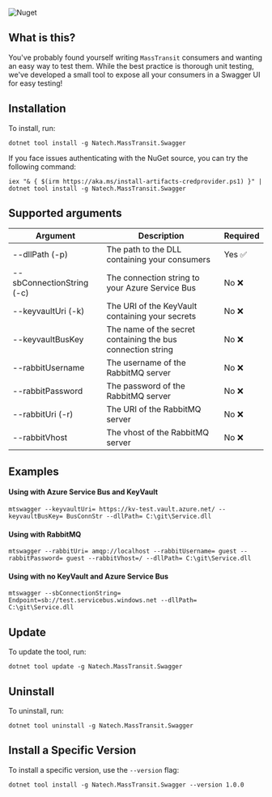 ![Nuget](https://img.shields.io/nuget/dt/Natech.MassTransit.Swagger)


## What is this?

You've probably found yourself writing `MassTransit` consumers and wanting an easy way to test them. While the best practice is thorough unit testing, we've developed a small tool to expose all your consumers in a Swagger UI for easy testing!

## Installation

To install, run:

```shell
dotnet tool install -g Natech.MassTransit.Swagger
```

If you face issues authenticating with the NuGet source, you can try the following command:

```shell
iex "& { $(irm https://aka.ms/install-artifacts-credprovider.ps1) }" | dotnet tool install -g Natech.MassTransit.Swagger
```

## Supported arguments

| Argument                  | Description                                                 | Required |
| ------------------------- | ----------------------------------------------------------- | -------- |
| --dllPath (-p)            | The path to the DLL containing your consumers               | Yes ✅   |
| --sbConnectionString (-c) | The connection string to your Azure Service Bus             | No ❌    |
| --keyvaultUri (-k)        | The URI of the KeyVault containing your secrets             | No ❌    |
| --keyvaultBusKey          | The name of the secret containing the bus connection string | No ❌    |
| --rabbitUsername          | The username of the RabbitMQ server                         | No ❌    |
| --rabbitPassword          | The password of the RabbitMQ server                         | No ❌    |
| --rabbitUri (-r)          | The URI of the RabbitMQ server                              | No ❌    |
| --rabbitVhost             | The vhost of the RabbitMQ server                            | No ❌    |

## Examples

#### Using with Azure Service Bus and KeyVault

```shell
mtswagger --keyvaultUri= https://kv-test.vault.azure.net/ --keyvaultBusKey= BusConnStr --dllPath= C:\git\Service.dll
```

#### Using with RabbitMQ

```shell
mtswagger --rabbitUri= amqp://localhost --rabbitUsername= guest --rabbitPassword= guest --rabbitVhost=/ --dllPath= C:\git\Service.dll
```

#### Using with no KeyVault and Azure Service Bus

```shell
mtswagger --sbConnectionString= Endpoint=sb://test.servicebus.windows.net --dllPath= C:\git\Service.dll
```

## Update

To update the tool, run:

```shell
dotnet tool update -g Natech.MassTransit.Swagger
```

## Uninstall

To uninstall, run:

```shell
dotnet tool uninstall -g Natech.MassTransit.Swagger
```

## Install a Specific Version

To install a specific version, use the `--version` flag:

```shell
dotnet tool install -g Natech.MassTransit.Swagger --version 1.0.0
```
